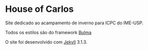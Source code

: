 # House of Carlos

Site dedicado ao acampamento de inverno para ICPC do IME-USP.

Todos os estilos são do framework [Bulma](http://bulma.io/)

O site foi desenvolvido com [Jekyll](https://jekyllrb.com/) 3.1.3.
